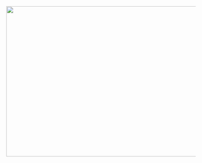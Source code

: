 <img src="https://user-images.githubusercontent.com/72307054/283282087-90e8f4ba-04c5-43af-8fe5-869ca871e4f7.jpg" width="750" height="400" />
